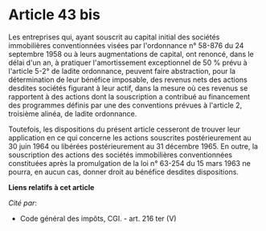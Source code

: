 # Article 43 bis

Les entreprises qui, ayant souscrit au capital initial des sociétés immobilières conventionnées visées par l'ordonnance n°
58-876 du 24 septembre 1958 ou à leurs augmentations de capital, ont renoncé, dans le délai d'un an, à pratiquer
l'amortissement exceptionnel de 50 % prévu à l'article 5-2° de ladite ordonnance, peuvent faire abstraction, pour la
détermination de leur bénéfice imposable, des revenus nets des actions desdites sociétés figurant à leur actif, dans la
mesure où ces revenus se rapportent à des actions dont la souscription a contribué au financement des programmes définis par
une des conventions prévues à l'article 2, troisième alinéa, de ladite ordonnance.

Toutefois, les dispositions du présent article cesseront de trouver leur application en ce qui concerne les actions
souscrites postérieurement au 30 juin 1964 ou libérées postérieurement au 31 décembre 1965. En outre, la souscription des
actions des sociétés immobilières conventionnées constituées après la promulgation de la loi n° 63-254 du 15 mars 1963 ne
pourra, en aucun cas, donner droit au bénéfice desdites dispositions.

**Liens relatifs à cet article**

_Cité par_:

  - Code général des impôts, CGI. - art. 216 ter (V)
